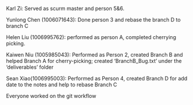 Karl Zi: Served as scurm master and person 5&6.

Yunlong Chen (1006071643): Done person 3 and rebase the branch D to branch C

Helen Liu (1006995762): performed as person A, completed cherrying picking.

Kaiwen Niu (1005985043): Performed as Person 2, created Branch B and helped Branch A for cherry-picking; created ‘BranchB_Bug.txt’ under the ‘deliverables’ folder

Sean Xiao(1006995003): Performed as Person 4, created Branch D for add date to the notes and help to rebase Branch C
 
Everyone worked on the git workflow

